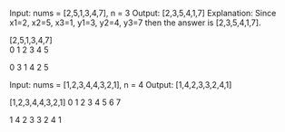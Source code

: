Input: nums = [2,5,1,3,4,7], n = 3
Output: [2,3,5,4,1,7] 
Explanation: Since x1=2, x2=5, x3=1, y1=3, y2=4, y3=7 then the answer is [2,3,5,4,1,7].

[2,5,1,3,4,7]  
 0 1 2 3 4 5

0 3 1 4 2 5


Input: nums = [1,2,3,4,4,3,2,1], n = 4
Output: [1,4,2,3,3,2,4,1]

[1,2,3,4,4,3,2,1]
 0 1 2 3 4 5 6 7

 1 4 2 3 3 2 4 1